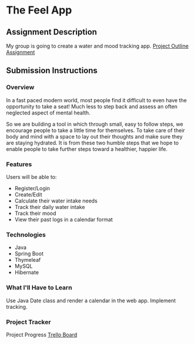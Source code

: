 # The Feel App
## Assignment Description
My group is going to create a water and mood tracking app.
[Project Outline Assignment](https://education.launchcode.org/liftoff/modules/assignments/project-outline)

## Submission Instructions

### Overview
In a fast paced modern world, most people find it difficult to even have the opportunity to take a seat! Much less to step back and assess an often neglected aspect of mental health.

So we are building a tool in which through small, easy to follow steps, we encourage people to take a little time for themselves. To take care of their body and mind with a space to lay out their thoughts and make sure they are staying hydrated. It is from these two humble steps that we hope to enable people to take further steps toward a healthier, happier life.
### Features
Users will be able to:
 * Register/Login
 * Create/Edit
 * Calculate their water intake needs
 * Track their daily water intake
 * Track their mood
 * View their past logs in a calendar format
### Technologies
 * Java
 * Spring Boot
 * Thymeleaf
 * MySQL
 * Hibernate
### What I'll Have to Learn
Use Java Date class and render a calendar in the web app. Implement tracking. 
### Project Tracker
Project Progress
[Trello Board](https://trello.com/invite/b/66O3VvWv/ATTI915b2e227bd23a608bf47525907fd9e9048F29F8/liftoff-project)
